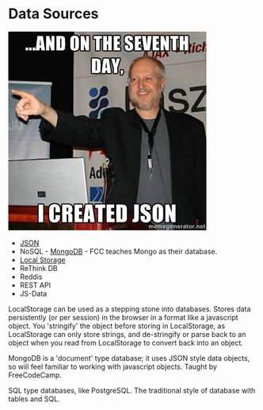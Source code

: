 # Data Sources

![](god.jpg)

* [JSON](http://www.json.org/)
* NoSQL - [MongoDB](https://www.mongodb.com/) - FCC teaches Mongo as their database.
* [Local Storage](https://www.smashingmagazine.com/2010/10/local-storage-and-how-to-use-it/)
* ReThink DB
* Reddis
* REST API
* JS-Data

LocalStorage can be used as a stepping stone into databases. Stores data persistently \(or per session\) in the browser in a format like a javascript object. You 'stringify' the object before storing in LocalStorage, as LocalStorage can only store strings, and de-stringify or parse back to an object when you read from LocalStorage to convert back into an object.

MongoDB is a 'document' type database; it uses JSON style data objects, so will feel familiar to working with javascript objects. Taught by FreeCodeCamp.

SQL type databases, like PostgreSQL. The traditional style of database with tables and SQL.

